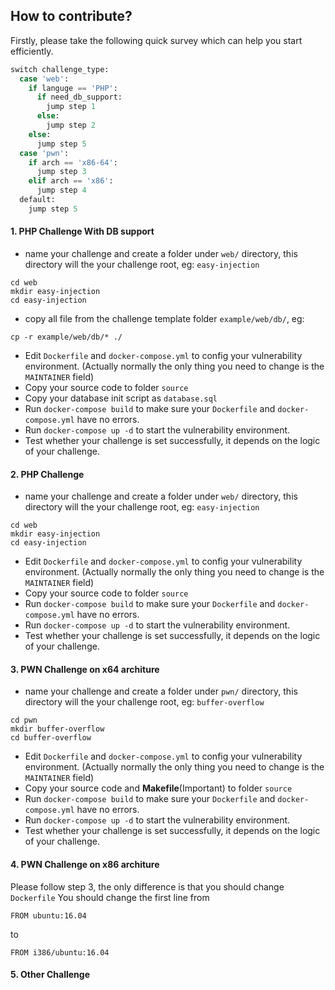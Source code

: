 ## How to contribute?

Firstly, please take the following quick survey which can help you start efficiently.
```python
switch challenge_type:
  case 'web':
    if languge == 'PHP':
      if need_db_support:
        jump step 1
      else:
        jump step 2
    else:
      jump step 5
  case 'pwn':
    if arch == 'x86-64':
      jump step 3
    elif arch == 'x86':
      jump step 4
  default:
    jump step 5
```

#### 1. PHP Challenge With DB support
* name your challenge and create a folder under `web/` directory, this directory will the your challenge root, eg: `easy-injection`
```
cd web
mkdir easy-injection
cd easy-injection
```
* copy all file from the challenge template folder `example/web/db/`, eg:
```
cp -r example/web/db/* ./
```
* Edit `Dockerfile` and `docker-compose.yml` to config your vulnerability environment. (Actually normally the only thing you need to change is the `MAINTAINER` field)
* Copy your source code to folder `source`
* Copy your database init script as `database.sql`
* Run `docker-compose build` to make sure your `Dockerfile` and `docker-compose.yml` have no errors.
* Run `docker-compose up -d` to start the vulnerability environment.
* Test whether your challenge is set successfully, it depends on the logic of your challenge.
#### 2. PHP Challenge
* name your challenge and create a folder under `web/` directory, this directory will the your challenge root, eg: `easy-injection`
```
cd web
mkdir easy-injection
cd easy-injection
```
* Edit `Dockerfile` and `docker-compose.yml` to config your vulnerability environment. (Actually normally the only thing you need to change is the `MAINTAINER` field)
* Copy your source code to folder `source`
* Run `docker-compose build` to make sure your `Dockerfile` and `docker-compose.yml` have no errors.
* Run `docker-compose up -d` to start the vulnerability environment.
* Test whether your challenge is set successfully, it depends on the logic of your challenge.
#### 3. PWN Challenge on x64 architure
* name your challenge and create a folder under `pwn/` directory, this directory will the your challenge root, eg: `buffer-overflow`
```
cd pwn
mkdir buffer-overflow
cd buffer-overflow
```
* Edit `Dockerfile` and `docker-compose.yml` to config your vulnerability environment. (Actually normally the only thing you need to change is the `MAINTAINER` field)
* Copy your source code and **Makefile**(Important) to folder `source`
* Run `docker-compose build` to make sure your `Dockerfile` and `docker-compose.yml` have no errors.
* Run `docker-compose up -d` to start the vulnerability environment.
* Test whether your challenge is set successfully, it depends on the logic of your challenge.
#### 4. PWN Challenge on x86 architure
Please follow step 3, the only difference is that you should change `Dockerfile`
You should change the first line from
```
FROM ubuntu:16.04
```
to
```
FROM i386/ubuntu:16.04
```
#### 5. Other Challenge
